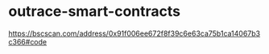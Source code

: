 # outrace-smart-contracts

https://bscscan.com/address/0x91f006ee672f8f39c6e63ca75b1ca14067b3c366#code
